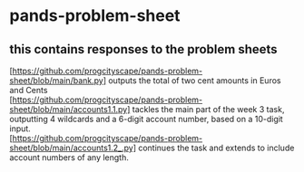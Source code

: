 # pands-problem-sheet
## this contains responses to the problem sheets
[https://github.com/progcityscape/pands-problem-sheet/blob/main/bank.py] outputs the total of two cent amounts in Euros and Cents<br>
[https://github.com/progcityscape/pands-problem-sheet/blob/main/accounts1.1.py] tackles the main part of the week 3 task, outputting 4 wildcards and a 6-digit account number, based on a 10-digit input.<br>
[https://github.com/progcityscape/pands-problem-sheet/blob/main/accounts1.2_.py] continues the task and extends to include account numbers of any length.
